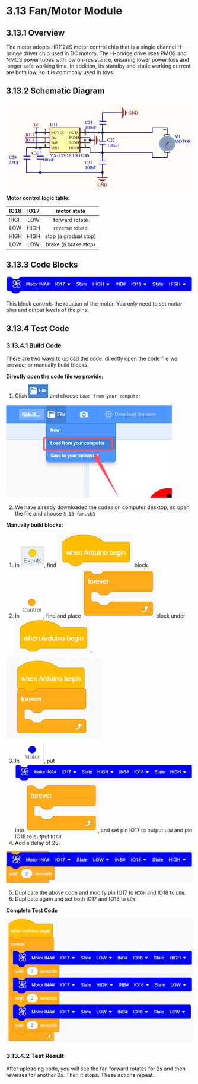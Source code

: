 # 3.13 Fan/Motor Module

## 3.13.1 Overview

The motor adopts HR1124S motor control chip that is a single channel H-bridge driver chip used in DC motors. The H-bridge drive uses PMOS and NMOS power tubes with low on-resistance, ensuring lower power loss and longer safe working time. In addition, its standby and static working current are both low, so it is commonly used in toys.

##  3.13.2 Schematic Diagram

![6-13](./media/6-13-2.png)

**Motor control logic table:**

| IO18 | IO17 |      motor state      |
| :--: | :--: | :-------------------: |
| HIGH | LOW  |    forward rotate     |
| LOW  | HIGH |    reverse rotate     |
| HIGH | HIGH | stop (a gradual stop) |
| LOW  | LOW  | brake (a brake stop)  |



## 3.13.3 Code Blocks

![6-13](./media/j44.png) 

This block controls the rotation of the motor. You only need to set motor pins and output levels of the pins.

## 3.13.4 Test Code

### 3.13.4.1 Build Code

There are two ways to upload the code: directly open the code file we provide; or manually build blocks.

**Directly open the code file we provide:**

1. Click ![](./media/j68.png) and choose `Load from your computer`

![](./media/j67.png)

2. We have already downloaded the codes on computer desktop, so open the file and choose `3-13-fan.sb3`

**Manually build blocks:**

1. In ![events](./media/events.png), find ![j1](./media/j1.png) block.
2. In ![control](./media/control.png), find and place ![j2](./media/j2.png) block under ![j1](./media/j1.png).

![6-1-4-1-1](./media/6-1-4-1-1.png)

3. In ![motor](./media/motor.png), put ![6-13](./media/j44.png) into ![j2](./media/j2.png), and set pin IO17 to output `LOW` and pin IO18 to output `HIGH`.
4. Add a delay of 2S.

![6-13](./media/6-13-4-1-1.png)

5. Duplicate the above code and modify pin IO17 to `HIGH` and IO18 to `LOW`.
6. Duplicate again and set both IO17 and IO18 to `LOW`.

**Complete Test Code**

![6-13](./media/6-13-4-1-2.png)

### 3.13.4.2 Test Result

After uploading code, you will see the fan forward rotates for 2s and then reverses for another 2s. Then it stops. These actions repeat.